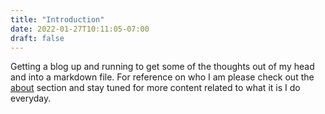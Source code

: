 ```yaml
---
title: "Introduction"
date: 2022-01-27T10:11:05-07:00
draft: false
---
```


Getting a blog up and running to get some of the thoughts out of my head and into a markdown file. For reference on
who I am please check out the [about](/about) section and stay tuned for more content related to what it is I do everyday.